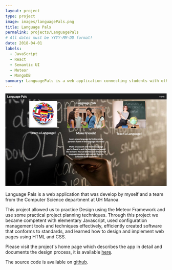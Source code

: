 ```yaml
---
layout: project
type: project
image: images/languagePals.png
title: Language Pals
permalink: projects/LanguagePals
# All dates must be YYYY-MM-DD format!
date: 2018-04-01
labels:
  - JavaScript
  - React
  - Semantic UI
  - Meteor
  - MongoDB
summary: LanguagePals is a web application connecting students with others who want to practice speaking a new language. 
---
```


<img class="ui medium right floated rounded image" src="../images/languagePals.png">

Language Pals is a web application that was develop by myself and a team from the Computer Science department at UH Manoa.

This project allowed us to practice Design using the Meteor Framework and use some practical project planning techniques. Through this project we became competent with elementary Javascript, used configuration management tools and techniques effectively, efficiently created software that conforms to standards, and learned how to design and implement web pages using HTML and CSS.

Please visit the project's home page which describes the app in detail and documents the design process, it is available [here](https://languagepals.github.io/).

The source code is available on [github](https://github.com/languagepals/languagepals).

